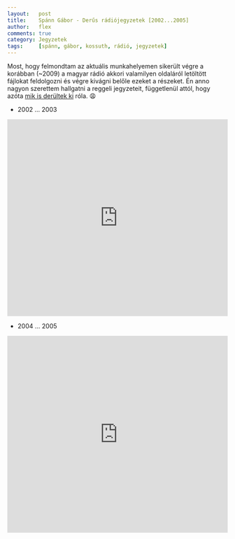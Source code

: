 ```yaml
---
layout:   post
title:    Spánn Gábor - Derűs rádiójegyzetek [2002...2005]
author:   flex
comments: true
category: Jegyzetek
tags:     [spánn, gábor, kossuth, rádió, jegyzetek]
---
```


Most, hogy felmondtam az aktuális munkahelyemen sikerült végre a korábban (~2009) a magyar rádió akkori valamilyen oldaláról letöltött fájlokat feldolgozni és végre kivágni belőle ezeket a részeket. Én anno nagyon szerettem hallgatni a reggeli jegyzeteit, függetlenül attól, hogy azóta [mik is derültek ki](https://kuruc.info/r/9/42753/) róla. 😩

* 2002 ... 2003
<iframe width="100%" height="450" scrolling="no" frameborder="no" allow="autoplay" src="https://w.soundcloud.com/player/?url=https%3A//api.soundcloud.com/playlists/947343985&color=%23ff5500&auto_play=false&hide_related=false&show_comments=true&show_user=true&show_reposts=false&show_teaser=true"></iframe>

<br>

* 2004 ... 2005
<iframe width="100%" height="450" scrolling="no" frameborder="no" allow="autoplay" src="https://w.soundcloud.com/player/?url=https%3A//api.soundcloud.com/playlists/947041198&color=%23ff5500&auto_play=false&hide_related=false&show_comments=true&show_user=true&show_reposts=false&show_teaser=true"></iframe>

<br>
